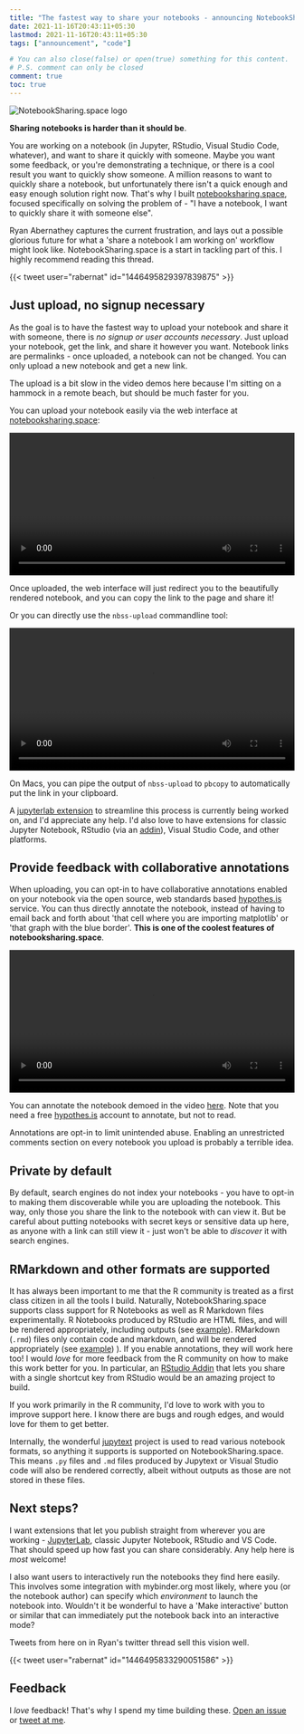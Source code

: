 ```yaml
---
title: "The fastest way to share your notebooks - announcing NotebookSharing.space"
date: 2021-11-16T20:43:11+05:30
lastmod: 2021-11-16T20:43:11+05:30
tags: ["announcement", "code"]

# You can also close(false) or open(true) something for this content.
# P.S. comment can only be closed
comment: true
toc: true
---
```


![NotebookSharing.space logo](/images/nbss-logo.svg)

**Sharing notebooks is harder than it should be**.

You are working on a notebook (in Jupyter, RStudio, Visual Studio Code, whatever), and want
to share it quickly with someone. Maybe you want some feedback, or you're demonstrating
a technique, or there is a cool result you want to quickly show someone. A million reasons
to want to quickly share a notebook, but unfortunately there isn't a quick enough and
easy enough solution right now. That's why I built [notebooksharing.space](https://notebooksharing.space),
focused specifically on solving the problem of - "I have a notebook, I want to quickly
share it with someone else".

Ryan Abernathey captures the current frustration, and lays out a possible glorious
future for what a 'share a notebook I am working on' workflow might look like. NotebookSharing.space
is a start in tackling part of this. I highly recommend reading this thread.

{{< tweet user="rabernat" id="1446495829397839875" >}}

## Just upload, no signup necessary

As the goal is to have the fastest way to upload your notebook and share it with
someone, there is *no signup or user accounts necessary*. Just upload your notebook,
get the link, and share it however you want. Notebook links are permalinks - once uploaded,
a notebook can not be changed. You can only upload a new notebook and get a new link.

The upload is a bit slow in the video demos here because I'm sitting on a hammock in a remote beach,
but should be much faster for you.

You can upload your notebook easily via the web interface at [notebooksharing.space](https://notebooksharing.space):

<video controls src="/screencasts/nbss-launch/web-upload.mp4" width="100%" autoplay></video>

Once uploaded, the web interface will just redirect you to the beautifully rendered notebook,
and you can copy the link to the page and share it!

Or you can directly use the `nbss-upload` commandline tool:

<video controls src="/screencasts/nbss-launch/commandline.mp4" width="100%" autoplay></video>

On Macs, you can pipe the output of `nbss-upload` to `pbcopy` to automatically put the
link in your clipboard.

A [jupyterlab extension](https://github.com/notebook-sharing-space/jupyterlab-nbsss) to
streamline this process is currently being worked on, and I'd appreciate any help. I'd
also love to have extensions for classic Jupyter Notebook, RStudio (via an [addin](https://rstudio.github.io/rstudioaddins/)),
Visual Studio Code, and other platforms.

## Provide feedback with collaborative annotations

When uploading, you can opt-in to have collaborative annotations enabled
on your notebook via the open source, web standards based [hypothes.is](https://hypothes.is/)
service. You can thus directly annotate the notebook, instead of having to email
back and forth about 'that cell where you are importing matplotlib' or 'that graph
with the blue border'. **This is one of the coolest features of notebooksharing.space**.

<video controls src="/screencasts/nbss-launch/annotations.mp4" autoplay width="100%"></video>

You can annotate the notebook demoed in the video [here](https://notebooksharing.space/view/2ccc2fefe2a07b081a499993b739d6e444fcee5120ba0e076745303d5bb6d4d8). Note that you
need a free [hypothes.is](https://web.hypothes.is/) account to annotate, but not to read.

Annotations are opt-in to limit unintended abuse. Enabling an unrestricted comments
section on every notebook you upload is probably a terrible idea.

## Private by default

By default, search engines do not index your notebooks - you have to opt-in to making
them discoverable while you are uploading the notebook. This way, only those you
share the link to the notebook with can view it. But be careful about putting notebooks
with secret keys or sensitive data up here, as anyone with a link can still view it -
just won't be able to *discover* it with search engines.

## RMarkdown and other formats are supported

It has always been important to me that the R community is treated as a first class
citizen in all the tools I build. Naturally, NotebookSharing.space supports
class support for R Notebooks as well as R Markdown files experimentally. R Notebooks produced by
RStudio are HTML files, and will be rendered appropriately, including outputs (see
[example](https://notebooksharing.space/view/c0c16296ad33ccbccc717b45c889194d09415744e8df10a27d0382715a07672c#displayOptions=)). RMarkdown
(`.rmd`) files only contain code and markdown, and will be rendered appropriately
(see [example](https://notebooksharing.space/view/468d71e31b3d685154c070b34f3ca88ab1eebf2ff96677ec2dbbc01b1f830897#displayOptions=))
). If you enable annotations, they will work here too! I would *love* for more
feedback from the R community on how to make this work better for you. In
particular, an [RStudio Addin](https://rstudio.github.io/rstudioaddins/) that
lets you share with a single shortcut key from RStudio would be an amazing
project to build.

If you work primarily in the R community, I'd love to work with you to improve
support here. I know there are bugs and rough edges, and would love for them to get better.

Internally, the wonderful [jupytext](https://github.com/mwouts/jupytext) project is
used to read various notebook formats, so anything it supports is supported on
NotebookSharing.space. This means `.py` files and `.md` files produced by Jupytext
or Visual Studio code will also be rendered correctly, albeit without outputs as those
are not stored in these files.

## Next steps?

I want extensions that let you publish straight from wherever you are working -
[JupyterLab](https://github.com/notebook-sharing-space/jupyterlab-nbsss),
classic Jupyter Notebook, RStudio and VS Code. That should speed up how fast you
can share considerably. Any help here is *most* welcome!

I also want users to interactively run the notebooks they find here easily.
This involves some integration with mybinder.org most likely, where you (or the
notebook author) can specify which *environment* to launch the notebook into.
Wouldn't it be wonderful to have a 'Make interactive' button or similar that
can immediately put the notebook back into an interactive mode?

Tweets from here on in Ryan's twitter thread sell this vision well.

{{< tweet user="rabernat" id="1446495833290051586" >}}

## Feedback

I *love* feedback! That's why I spend my time building these. [Open an issue](https://github.com/notebook-sharing-space/nbss/issues)
or [tweet at me](https://twitter.com/yuvipanda).